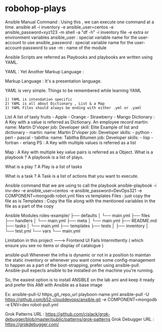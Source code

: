 # robohop-plays

Ansible Manual Command : Using this , we can execute one command at a time.
    ansible all -i inventory -e ansible_user=centos -e ansible_password=xyz123 -m shell -a "df -h"
-i inventory file -e extra or environment variables ansible_user : speciat variable name for the user-account to use ansible_password : speciat variable name for the user-account-password to use -m : name of the module

Ansible Scripts are referred as Playbooks and playbooks are written using YAML.

YAML : Yet Another Markup Language :

Markup Language : It's a presentation language.

YAML is very simple. Things to be remembered while learning YAML

    1) YAML is intendation specific  
    2) YAML is all about Dictionary , List & a Map 
    3) YAML Files should always be ending with either .yml or .yaml 
List
A list of tasty fruits
    - Apple
    - Orange
    - Strawberry
    - Mango
Dictionary : A Key with a value is referred as Dictionary.
An employee record
    martin:
        name: Martin D'vloper
        job: Developer
        skill: Elite
Example of list and dictionary
    - martin:
        name: Martin D'vloper
        job: Developer
        skills:
            - python
            - perl
            - pascal
    - tabitha:
        name: Tabitha Bitumen
        job: Developer
        skills:
            - lisp
            - fortran
            - erlang
PS : A Key with multiple values is referred as a list

Map : A Key with multiple key value pairs is referred as a Object.
What is a playbook ?
A playbook is a list of plays.

What is a play ?
A Play is a list of tasks

What is a task ?
A Task is a list of actions that you want to execute.

Ansible command that we are using to call the playbook
 ansible-playbook -i inv-dev -e ansible_user=centos -e ansible_password=DevOps321 -e COMPONENT=mongodb robot.yml
files vs templates
Files : just copy the file as is Templates : Copy the file along with the mentioned variables in the file as a part of the copy

Ansible Modules
roles-example/ ├── defaults │ └── main.yml ├── files ├── handlers │ └── main.yml ├── meta │ └── main.yml ├── README.md ├── tasks │ └── main.yml ├── templates ├── tests │ ├── inventory │ └── test.yml └── vars └── main.yml

Limitation in this project
---> Frontend UI Fails Intermittently ( which ensure you see no items or display of catalogue )

ansible-pull
Whenever the infra is dynamic or not in a position to maintan the static inventory or whenever you want come some config-management to happen as a part of the boot-strapping, prefer using ansible-pull. Ansible-pull expects ansible to be installed on the machine you're running.

So, the easiest option is to install ANSIBLE on the lab ami and keep it ready and prefer this AMI with Ansible as a base image

Ex: ansible-pull-U https_git_repo_url playboon-name.yml 
    ansible-pull -U https://github.com/b52-clouddevops/ansible.git -e COMPONENT=mongodb -e ENV=dev robot-pull.yml

Grok Patterns URL :
https://github.com/cjslack/grok-debugger/blob/master/public/patterns/grok-patterns
Grok Debugger URL :
https://grokdebugger.com/